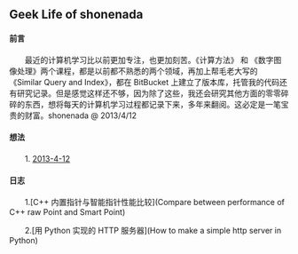 ## Geek Life of shonenada

#### 前言
　　最近的计算机学习比以前更加专注，也更加刻苦。《计算方法》 和 《数字图像处理》两个课程，都是以前都不熟悉的两个领域，再加上帮毛老大写的《Similar Query and Index》，都在 BitBucket 上建立了版本库，托管我的代码还有研究记录。但是感觉这样还不够，因为除了这些，我还会研究其他方面的零零碎碎的东西，想将每天的计算机学习过程都记录下来，多年来翻阅。这必定是一笔宝贵的财富。shonenada @ 2013/4/12
　　
#### 想法
　　1. [2013-4-12](2013-4-12)
　　
#### 日志
　　1.[C++ 内置指针与智能指针性能比较](Compare between performance of C++ raw Point and Smart Point) 
     
　　2.[用 Python 实现的 HTTP 服务器](How to make a simple http server in Python)
    